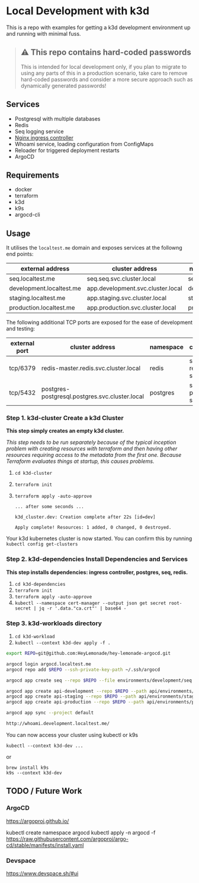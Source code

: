 # Local Development with k3d

This is a repo with examples for getting a k3d development environment up and running with minimal fuss.


>## :warning: **This repo contains hard-coded passwords**
> 
> This is intended for local development only, if you plan to migrate to using any parts of this in a production scenario, take care to remove hard-coded passwords and consider a more secure approach such as dynamically generated passwords!

## Services

* Postgresql with multiple databases
* Redis
* Seq logging service
* [Nginx ingress controller](https://kubernetes.github.io/ingress-nginx)
* Whoami service, loading configuration from ConfigMaps
* Reloader for triggered deployment restarts
* ArgoCD

## Requirements

* docker
* terraform
* k3d
* k9s
* argocd-cli

## Usage

It utilises the `localtest.me` domain and exposes services at the followng end points:

| external address | cluster address | namespace | credentials |
| -- | -- | -- | -- |
| seq.localtest.me | seq.seq.svc.cluster.local | seq | admin/seq4all |
| development.localtest.me | app.development.svc.cluster.local | development | n/a |
| staging.localtest.me | app.staging.svc.cluster.local | staging | n/a |
| production.localtest.me | app.production.svc.cluster.local | production | n/a |

The following additional TCP ports are exposed for the ease of development and testing:

| external port | cluster address | namespace | credentials |
| -- | -- | -- | -- |
| tcp/6379 | redis-master.redis.svc.cluster.local | redis | secrets: redis-secrets | 
| tcp/5432 | postgres-postgresql.postgres.svc.cluster.local | postgres | secrets: postgres-secrets |

### Step 1. **k3d-cluster** Create a k3d Cluster

**This step simply creates an empty k3d cluster.**

*This step needs to be run separately because of the typical inception problem with creating resources with terraform and then having other resources requiring access to the metadata from the first one.  Because Terraform evaluates things at startup, this causes problems.*

1. `cd k3d-cluster`
2. `terraform init`
3. `terraform apply -auto-approve`

    
    ```
    ... after some seconds ...

    k3d_cluster.dev: Creation complete after 22s [id=dev]

    Apply complete! Resources: 1 added, 0 changed, 0 destroyed.
    ```

Your k3d kubernetes cluster is now started.  You can confirm this by running `kubectl config get-clusters`


### Step 2. **k3d-dependencies** Install Dependencies and Services

**This step installs dependencies: ingress controller, postgres, seq, redis.**

1. `cd k3d-dependencies`
2. `terraform init`
3. `terraform apply -auto-approve`
4. `kubectl --namespace cert-manager --output json get secret root-secret | jq -r '.data."ca.crt"' | base64 -`

### Step 3. **k3d-workloads** directory

1. `cd k3d-workload`
2. `kubectl --context k3d-dev apply -f .`

``` bash
export REPO=git@github.com:HeyLemonade/hey-lemonade-argocd.git

argocd login argocd.localtest.me
argocd repo add $REPO --ssh-private-key-path ~/.ssh/argocd

argocd app create seq --repo $REPO --file environments/development/seq.yaml --dest-namespace seq

argocd app create api-development --repo $REPO --path api/environments/development --dest-server https://kubernetes.default.svc --dest-namespace development
argocd app create api-staging --repo $REPO --path api/environments/staging --dest-server https://kubernetes.default.svc --dest-namespace staging
argocd app create api-production --repo $REPO --path api/environments/production --dest-server https://kubernetes.default.svc --dest-namespace production

argocd app sync --project default

http://whoami.development.localtest.me/
```

You can now access your cluster using kubectl or k9s

```
kubectl --context k3d-dev ...
```

or

```
brew install k9s
k9s --context k3d-dev
```

## TODO / Future Work


###  ArgoCD
https://argoproj.github.io/

kubectl create namespace argocd
kubectl apply -n argocd -f https://raw.githubusercontent.com/argoproj/argo-cd/stable/manifests/install.yaml

### Devspace

https://www.devspace.sh/#ui
